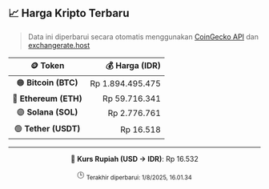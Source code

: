 

<!-- HARGA_KRIPTO -->
## 📈 Harga Kripto Terbaru

> Data ini diperbarui secara otomatis menggunakan [CoinGecko API](https://www.coingecko.com/) dan [exchangerate.host](https://exchangerate.host/)

<div align="center">

| 🪙 Token | 💰 Harga (IDR) |
|:------:|---------------:|
| 🟠 **Bitcoin (BTC)**   | Rp 1.894.495.475 |
| 🔵 **Ethereum (ETH)**  | Rp 59.716.341 |
| 🟣 **Solana (SOL)**    | Rp 2.776.761 |
| 🟢 **Tether (USDT)**   | Rp 16.518 |

---

💱 **Kurs Rupiah (USD → IDR)**: Rp 16.532

🕒 <sub>Terakhir diperbarui: 1/8/2025, 16.01.34</sub>

</div>
<!-- /HARGA_KRIPTO -->